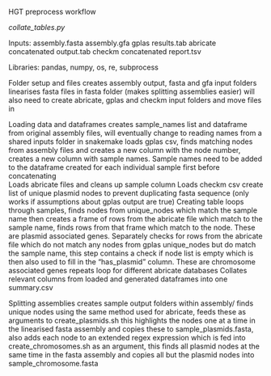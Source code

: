 HGT preprocess workflow

*collate_tables.py*

Inputs: assembly.fasta 
		    assembly.gfa
		    gplas results.tab
		    abricate concatenated output.tab
		    checkm concatenated report.tsv

Libraries: 	pandas, numpy, os, re, subprocess

Folder setup and files
      creates assembly output, fasta and gfa input folders
		  linearises fasta files in fasta folder (makes splitting assemblies easier)
		  will also need to create abricate, gplas and checkm input folders and move files in
  
Loading data and dataframes
      creates sample_names list and dataframe from original assembly files, will eventually change to reading names from a shared inputs folder in snakemake
		  loads gplas csv, finds matching nodes from assembly files and creates a new column with the node number, creates a new column with sample names. 
      Sample names need to be added to the dataframe created for each individual sample first before concatenating  
			Loads abricate files and cleans up sample column
			Loads checkm csv
			create list of unique plasmid nodes to prevent duplicating fasta sequence (only works if assumptions about gplas output are true)
      Creating table loops through samples, finds nodes from unique_nodes which match the sample name then creates a frame of rows from the abricate file which match to the sample name, 
      finds rows from that frame which match to the node. These are plasmid associated genes. 
      Separately checks for rows from the abricate file which do not match any nodes from gplas unique_nodes but do match the sample name, 
      this step contains a check if node list is empty which is then also used to fill in the “has_plasmid” column. These are chromosome associated genes
			repeats loop for different abricate databases
 			Collates relevant columns from loaded and generated dataframes into one summary.csv

Splitting assemblies	creates sample output folders within assembly/
			finds unique nodes using the same method used for abricate, feeds these as arguments to create_plasmids.sh 
      this highlights the nodes one at a time in the linearised fasta assembly and copies these to sample_plasmids.fasta,
      also adds each node to an extended regex expression which is fed into create_chromosomes.sh as an argument,
      this finds all plasmid nodes at the same time in the fasta assembly and copies all but the plasmid nodes into sample_chromosome.fasta
					
